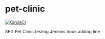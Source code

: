 # pet-clinic
[![CircleCI](https://circleci.com/gh/YanCanCode/pet-clinic.svg?style=svg&circle-token=b00665ac4b6c89a1cdbc5e87d5d305682eb67c96)](https://app.circleci.com/pipelines/github/YanCanCode/pet-clinic)

SFG Pet Clinic
testing Jenkins hook adding line
